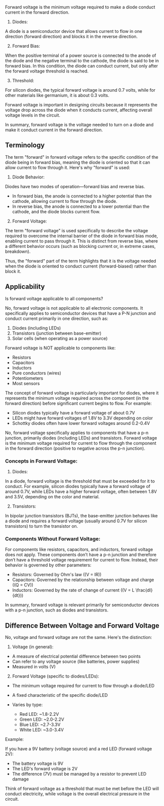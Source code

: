 Forward voltage is the minimum voltage required to make a diode conduct current in the forward direction.

1. Diodes: 

A diode is a semiconductor device that allows current to flow in one direction (forward direction) and blocks it in the reverse direction.

2. Forward Bias: 

When the positive terminal of a power source is connected to the anode of the diode and the negative terminal to the cathode, the diode is said to be in forward bias. In this condition, the diode can conduct current, but only after the forward voltage threshold is reached.

3. Threshold: 

For silicon diodes, the typical forward voltage is around 0.7 volts, while for other materials like germanium, it is about 0.3 volts.

Forward voltage is important in designing circuits because it represents the voltage drop across the diode when it conducts current, affecting overall voltage levels in the circuit.

In summary, forward voltage is the voltage needed to turn on a diode and make it conduct current in the forward direction.

## Terminology

The term "forward" in forward voltage refers to the specific condition of the diode being in forward bias, meaning the diode is oriented so that it can allow current to flow through it. Here's why "forward" is used:

1. Diode Behavior: 

Diodes have two modes of operation—forward bias and reverse bias.

   - In forward bias, the anode is connected to a higher potential than the cathode, allowing current to flow through the diode.
   - In reverse bias, the anode is connected to a lower potential than the cathode, and the diode blocks current flow.

2. Forward Voltage: 

The term "forward voltage" is used specifically to describe the voltage required to overcome the internal barrier of the diode in forward bias mode, enabling current to pass through it. This is distinct from reverse bias, where a different behavior occurs (such as blocking current or, in extreme cases, breakdown).

Thus, the "forward" part of the term highlights that it is the voltage needed when the diode is oriented to conduct current (forward-biased) rather than block it.

## Applicability

Is forward voltage applicable to all components?

No, forward voltage is not applicable to all electronic components. It specifically applies to semiconductor devices that have a P-N junction and conduct current primarily in one direction, such as:

1. Diodes (including LEDs)
2. Transistors (junction between base-emitter)
3. Solar cells (when operating as a power source)

Forward voltage is NOT applicable to components like:

- Resistors
- Capacitors
- Inductors
- Pure conductors (wires)
- Potentiometers
- Most sensors

The concept of forward voltage is particularly important for diodes, where it represents the minimum voltage required across the component (in the forward direction) before significant current begins to flow. For example:

- Silicon diodes typically have a forward voltage of about 0.7V
- LEDs might have forward voltages of 1.8V to 3.3V depending on color
- Schottky diodes often have lower forward voltages around 0.2-0.4V

No, forward voltage specifically applies to components that have a p-n junction, primarily diodes (including LEDs) and transistors. Forward voltage is the minimum voltage required for current to flow through the component in the forward direction (positive to negative across the p-n junction).

### Concepts in Forward Voltage:

1. Diodes: 

In a diode, forward voltage is the threshold that must be exceeded for it to conduct. For example, silicon diodes typically have a forward voltage of around 0.7V, while LEDs have a higher forward voltage, often between 1.8V and 3.5V, depending on the color and material.

2. Transistors: 

In bipolar junction transistors (BJTs), the base-emitter junction behaves like a diode and requires a forward voltage (usually around 0.7V for silicon transistors) to turn the transistor on.

### Components Without Forward Voltage:

For components like resistors, capacitors, and inductors, forward voltage does not apply. These components don’t have a p-n junction and therefore don’t have a threshold voltage requirement for current to flow. Instead, their behavior is governed by other parameters:

- Resistors: Governed by Ohm's law (\(V = IR\))
- Capacitors: Governed by the relationship between voltage and charge (\(Q = CV\))
- Inductors: Governed by the rate of change of current (\(V = L \frac{dI}{dt}\))

In summary, forward voltage is relevant primarily for semiconductor devices with a p-n junction, such as diodes and transistors.

## Difference Between Voltage and Forward Voltage

No, voltage and forward voltage are not the same. Here's the distinction:

1. Voltage (in general):

- A measure of electrical potential difference between two points
- Can refer to any voltage source (like batteries, power supplies)
- Measured in volts (V)

2. Forward Voltage (specific to diodes/LEDs):

- The minimum voltage required for current to flow through a diode/LED
- A fixed characteristic of the specific diode/LED
- Varies by type:

  * Red LED: ~1.8-2.2V
  * Green LED: ~2.0-2.2V
  * Blue LED: ~2.7-3.3V
  * White LED: ~3.0-3.4V

Example:

If you have a 9V battery (voltage source) and a red LED (forward voltage 2V):

- The battery voltage is 9V
- The LED's forward voltage is 2V
- The difference (7V) must be managed by a resistor to prevent LED damage

Think of forward voltage as a threshold that must be met before the LED will conduct electricity, while voltage is the overall electrical pressure in the circuit.
